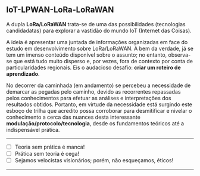 ## IoT-LPWAN-LoRa-LoRaWAN

A dupla **LoRa/LoRaWAN** trata-se de uma das possibilidades (tecnologias candidadatas) para explorar a vastidão do mundo IoT (Internet  das Coisas). 

A ideia é apresentar uma juntada de informações organizadas em face do estudo em desenvolvimento sobre LoRa/LoRaWAN. A bem da verdade, já se tem um imenso conteúdo disponível sobre o assunto; no entanto, observa-se que está tudo muito disperso e, por vezes, fora de contexto por conta de particularidades regionais. Eis o audacioso desafio: **criar um roteiro de aprendizado**.

No decorrer da caminhada (em andamento) se percebeu a necessidade de demarcar as pegadas pelo caminho, devido as recorrentes repassadas pelos conhecimentos para efetuar as análises e interpretações dos resultados obtidos. Portanto, em virtude da necessidade está surgindo este esboço de trilha que acredito possa corroborar para desmitificar e nivelar o conhecimento a cerca das nuances desta interessante **modulação/protocolo/tecnologia**, desde os fundamentos teóricos até a indispensável prática.  
***
-[ ] Teoria sem prática é manca!
-[ ] Prática sem teoria é cega!
-[ ] Sejamos velocistas visionários; porém, não esqueçamos, éticos!
***
